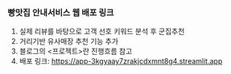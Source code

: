 ### 빵맛집 안내서비스 웹 배포 링크
1. 실제 리뷰를 바탕으로 고객 선호 키워드 분석 후 군집추천
2. 거리기반 유사매장 추천 기능 추가
3. 블로그의 <프로젝트>란 진행흐름 참고
4. 배포 링크: https://app-3kgyaay7zrakjcdxmnt8g4.streamlit.app
